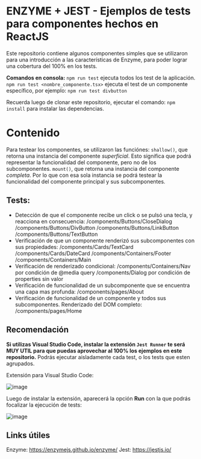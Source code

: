 # ENZYME + JEST - Ejemplos de tests para componentes hechos en ReactJS

Este repositorio contiene algunos componentes simples que se utilizaron para una introducción a las características de Enzyme, para poder lograr una cobertura del 100% en los tests.

**Comandos en consola:**
``` npm run test ``` ejecuta todos los test de la aplicación.
``` npm run test <nombre_componente.tsx>``` ejecuta el test de un componente específico, por ejemplo: ``` npm run test divbutton ```

Recuerda luego de clonar este repositorio, ejecutar el comando: ``` npm install ``` para instalar las dependencias.

# Contenido

Para testear los componentes, se utilizaron las funciónes:
```shallow()```, que retorna una instancia del componente *superficial*. Esto significa que podrá representar la funcionalidad del componente, pero no de los subcomponentes.
```mount()```, que retorna una instancia del componente *completa*. Por lo que con esa sola instancia se podrá testear la funcionalidad del componente principal y sus subcomponentes.

## Tests:
* Detección de que el componente recibe un click o se pulsó una tecla, y reacciona en consecuencia:
    /components/Buttons/CloseDialog
    /components/Buttons/DivButton
    /components/Buttons/LinkButton
    /components/Buttons/TextButton
* Verificación de que un componente renderizó sus subcomponentes con sus propiedades:
    /components/Cards/TextCard
    /components/Cards/DateCard
    /components/Containers/Footer
    /components/Containers/Main
* Verificación de renderizado condicional:
    /components/Containers/Nav  por condición de @media query
    /components/Dialog  por condición de properties sin valor
* Verificación de funcionalidad de un subcomponente que se encuentra una capa mas profunda:
    /components/pages/About
* Verificación de funcionalidad de un componente y todos sus subcomponentes. Renderizado del DOM completo:
    /components/pages/Home

## Recomendación

**Si utilizas Visual Studio Code, instalar la extensión ``` Jest Runner ``` te será MUY UTIL para que puedas aprovechar al 100% los ejemplos en este repositorio.** Podrás ejecutar aisladamente cada test, o los tests que esten agrupados.

Extensión para Visual Studio Code:

![image](https://github.com/marcegdv/demo-jest/blob/master/jestRunnerExtension.jpg?raw=true)

Luego de instalar la extensión, aparecerá la opción **Run** con la que podrás focalizar la ejecución de tests:

![image](https://raw.githubusercontent.com/marcegdv/demo-jest/master/jestRunnerRunOption.jpg)

## Links útiles
Enzyme: https://enzymejs.github.io/enzyme/
Jest: https://jestjs.io/